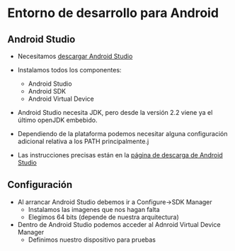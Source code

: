 # Entorno de desarrollo para Android



## Android Studio

- Necesitamos [descargar Android Studio](https://developer.android.com/studio/index.html)
- Instalamos todos los componentes:
    - Android Studio
    - Android SDK
    - Android Virtual Device
- Android Studio necesita JDK, pero desde la versión 2.2 viene ya el último openJDK embebido.


- Dependiendo de la plataforma podemos necesitar alguna configuración adicional relativa a los PATH principalmente.j
- Las instrucciones precisas están en la [página de descarga de Android Studio](https://developer.android.com/studio/install.html)


## Configuración
- Al arrancar Android Studio debemos ir a Configure->SDK Manager
    - Instalamos las imagenes que nos hagan falta
    - Elegimos 64 bits (depende de nuestra arquitectura)
- Dentro de Android Studio podemos acceder al Adnroid Virtual Device Manager
    - Definimos nuestro dispositivo para pruebas
